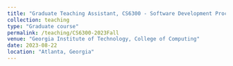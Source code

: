 ```yaml
---
title: "Graduate Teaching Assistant, CS6300 - Software Development Process with Prof. Alessandro Orso"
collection: teaching
type: "Graduate course"
permalink: /teaching/CS6300-2023Fall
venue: "Georgia Institute of Technology, College of Computing"
date: 2023-08-22
location: "Atlanta, Georgia"
---
```

